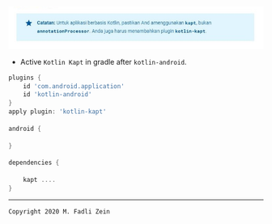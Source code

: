 ![](https://github.com/gzeinnumer/KaptExample/blob/master/preview/KaptExample_2.JPG)

- Active `Kotlin Kapt` in gradle after `kotlin-android`.
```gradle
plugins {
    id 'com.android.application'
    id 'kotlin-android'
}
apply plugin: 'kotlin-kapt'

android {

}

dependencies {

    kapt ....
}
```

---

```
Copyright 2020 M. Fadli Zein
```
